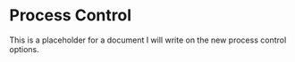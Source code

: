 # Process Control

This is a placeholder for a document I will write on the new process control options.